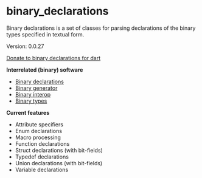 binary_declarations
=====

Binary declarations is a set of classes for parsing declarations of the binary types specified in textual form.

Version: 0.0.27

[Donate to binary declarations for dart](https://www.paypal.com/cgi-bin/webscr?cmd=_donations&business=binary.dart@gmail.com&item_name=binary.declarations.for.dart&currency_code=USD)

**Interrelated (binary) software**

- [Binary declarations](https://pub.dartlang.org/packages/binary_declarations)
- [Binary generator](https://pub.dartlang.org/packages/binary_generator)
- [Binary interop](https://pub.dartlang.org/packages/binary_interop)
- [Binary types](https://pub.dartlang.org/packages/binary_types)

**Current features**

- Attribute specifiers
- Enum declarations
- Macro processing
- Function declarations
- Struct declarations (with bit-fields)
- Typedef declarations
- Union declarations (with bit-fields)
- Variable declarations


